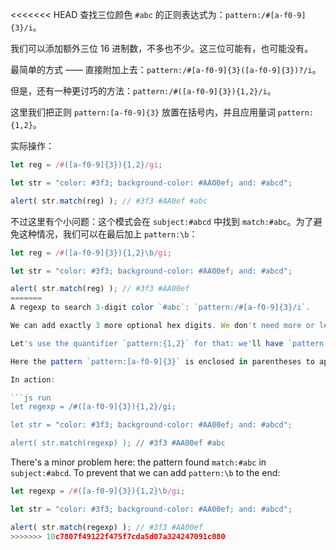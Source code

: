 <<<<<<< HEAD
查找三位颜色 `#abc` 的正则表达式为：`pattern:/#[a-f0-9]{3}/i`。

我们可以添加额外三位 16 进制数，不多也不少。这三位可能有，也可能没有。

最简单的方式 —— 直接附加上去：`pattern:/#[a-f0-9]{3}([a-f0-9]{3})?/i`。

但是，还有一种更讨巧的方法：`pattern:/#([a-f0-9]{3}){1,2}/i`。

这里我们把正则 `pattern:[a-f0-9]{3}` 放置在括号内，并且应用量词 `pattern:{1,2}`。

实际操作：

```js run
let reg = /#([a-f0-9]{3}){1,2}/gi;

let str = "color: #3f3; background-color: #AA00ef; and: #abcd";

alert( str.match(reg) ); // #3f3 #AA0ef #abc
```

不过这里有个小问题：这个模式会在 `subject:#abcd` 中找到 `match:#abc`。为了避免这种情况，我们可以在最后加上 `pattern:\b`：

```js run
let reg = /#([a-f0-9]{3}){1,2}\b/gi;

let str = "color: #3f3; background-color: #AA00ef; and: #abcd";

alert( str.match(reg) ); // #3f3 #AA00ef
=======
A regexp to search 3-digit color `#abc`: `pattern:/#[a-f0-9]{3}/i`.

We can add exactly 3 more optional hex digits. We don't need more or less. The color has either 3 or 6 digits.

Let's use the quantifier `pattern:{1,2}` for that: we'll have `pattern:/#([a-f0-9]{3}){1,2}/i`.

Here the pattern `pattern:[a-f0-9]{3}` is enclosed in parentheses to apply the quantifier `pattern:{1,2}`.

In action:

```js run
let regexp = /#([a-f0-9]{3}){1,2}/gi;

let str = "color: #3f3; background-color: #AA00ef; and: #abcd";

alert( str.match(regexp) ); // #3f3 #AA00ef #abc
```

There's a minor problem here: the pattern found `match:#abc` in `subject:#abcd`. To prevent that we can add `pattern:\b` to the end:

```js run
let regexp = /#([a-f0-9]{3}){1,2}\b/gi;

let str = "color: #3f3; background-color: #AA00ef; and: #abcd";

alert( str.match(regexp) ); // #3f3 #AA00ef
>>>>>>> 10c7807f49122f475f7cda5d07a324247091c080
```
